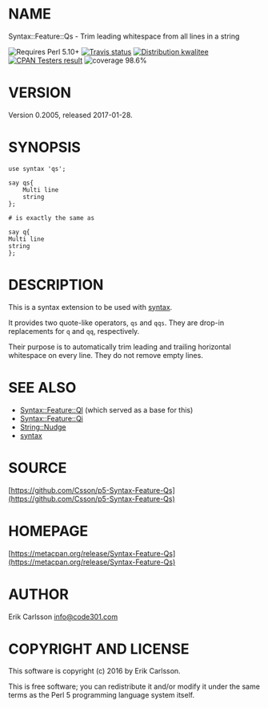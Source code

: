 # NAME

Syntax::Feature::Qs - Trim leading whitespace from all lines in a string

<div>
    <p>
    <img src="https://img.shields.io/badge/perl-5.10+-blue.svg" alt="Requires Perl 5.10+" />
    <a href="https://travis-ci.org/Csson/p5-Syntax-Feature-Qs"><img src="https://api.travis-ci.org/Csson/p5-Syntax-Feature-Qs.svg?branch=master" alt="Travis status" /></a>
    <a href="http://cpants.cpanauthors.org/release/CSSON/Syntax-Feature-Qs-0.2005"><img src="http://badgedepot.code301.com/badge/kwalitee/CSSON/Syntax-Feature-Qs/0.2005" alt="Distribution kwalitee" /></a>
    <a href="http://matrix.cpantesters.org/?dist=Syntax-Feature-Qs%200.2005"><img src="http://badgedepot.code301.com/badge/cpantesters/Syntax-Feature-Qs/0.2005" alt="CPAN Testers result" /></a>
    <img src="https://img.shields.io/badge/coverage-98.6%-yellow.svg" alt="coverage 98.6%" />
    </p>
</div>

# VERSION

Version 0.2005, released 2017-01-28.

# SYNOPSIS

    use syntax 'qs';

    say qs{
        Multi line
        string
    };

    # is exactly the same as

    say q{
    Multi line
    string
    };

# DESCRIPTION

This is a syntax extension to be used with [syntax](https://metacpan.org/pod/syntax).

It provides two quote-like operators, `qs` and `qqs`. They are drop-in replacements for `q` and `qq`, respectively.

Their purpose is to automatically trim leading and trailing horizontal whitespace on every line. They do not remove empty lines.

# SEE ALSO

- [Syntax::Feature::Ql](https://metacpan.org/pod/Syntax::Feature::Ql) (which served as a base for this)
- [Syntax::Feature::Qi](https://metacpan.org/pod/Syntax::Feature::Qi)
- [String::Nudge](https://metacpan.org/pod/String::Nudge)
- [syntax](https://metacpan.org/pod/syntax)

# SOURCE

[https://github.com/Csson/p5-Syntax-Feature-Qs](https://github.com/Csson/p5-Syntax-Feature-Qs)

# HOMEPAGE

[https://metacpan.org/release/Syntax-Feature-Qs](https://metacpan.org/release/Syntax-Feature-Qs)

# AUTHOR

Erik Carlsson <info@code301.com>

# COPYRIGHT AND LICENSE

This software is copyright (c) 2016 by Erik Carlsson.

This is free software; you can redistribute it and/or modify it under
the same terms as the Perl 5 programming language system itself.
